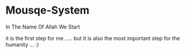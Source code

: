 # Mousqe-System
In The Name Of Allah We Start

it is the first step for me ..... but it is also the most important step for the humanity ... :)
